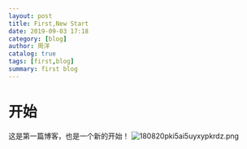 ```yaml
---
layout: post
title: First,New Start
date: 2019-09-03 17:18
category: [blog]
author: 周洋
catalog: true
tags: [first,blog]
summary: first blog
---
```


# 开始
这是第一篇博客，也是一个新的开始！
![180820pki5ai5uyxypkrdz.png](http://ww1.sinaimg.cn/large/c4b37da3ly1g6nginq22ej20qo1lq754.jpg)